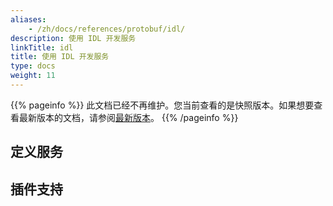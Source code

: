 ```yaml
---
aliases:
    - /zh/docs/references/protobuf/idl/
description: 使用 IDL 开发服务
linkTitle: idl
title: 使用 IDL 开发服务
type: docs
weight: 11
---
```




{{% pageinfo %}} 此文档已经不再维护。您当前查看的是快照版本。如果想要查看最新版本的文档，请参阅[最新版本](/zh-cn/docs3-v2/java-sdk/reference-manual/protocol/triple/idl/)。
{{% /pageinfo %}}

## 定义服务


## 插件支持